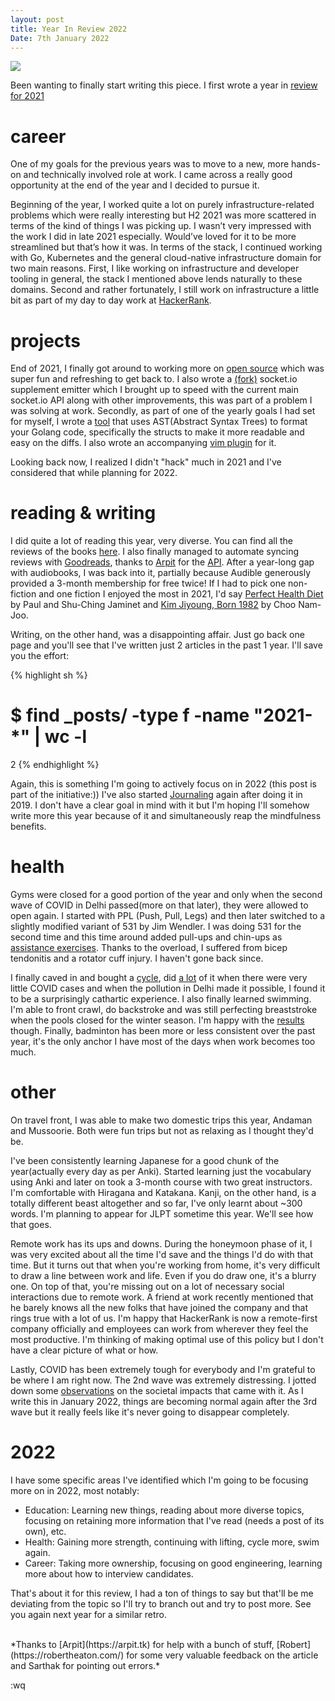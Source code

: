 ```yaml
---
layout: post
title: Year In Review 2022
Date: 7th January 2022
---
```


<img src="./../../../assets/img/posts/year-in-review-2022/cover.png"/>

Been wanting to finally start writing this piece. I first wrote a year in [review for 2021](/2022/01/30/year-in-review-2021)

# career

One of my goals for the previous years was to move to a new, more hands-on and technically involved role at work. I came across a really good opportunity at the end of the year and I decided to pursue it.

Beginning of the year, I worked quite a lot on purely infrastructure-related problems which were really interesting but H2 2021 was more scattered in terms of the kind of things I was picking up. I wasn’t very impressed with the work I did in late 2021 especially. Would’ve loved for it to be more streamlined but that’s how it was. In terms of the stack, I continued working with Go, Kubernetes and the general cloud-native infrastructure domain for two main reasons. First, I like working on infrastructure and developer tooling in general, the stack I mentioned above lends naturally to these domains. Second and rather fortunately, I still work on infrastructure a little bit as part of my day to day work at [HackerRank](https://www.hackerrank.com/).

# projects

End of 2021, I finally got around to working more on [open source](https://danishpraka.sh/software/) which was super fun and refreshing to get back to. I also wrote a [(fork)](https://github.com/danishprakash/socket.io-go-emitter) socket.io supplement emitter which I brought up to speed with the current main socket.io API along with other improvements, this was part of a problem I was solving at work. Secondly, as part of one of the yearly goals I had set for myself, I wrote a [tool](https://github.com/danishprakash/gosortstructs) that  uses AST(Abstract Syntax Trees) to format your Golang code, specifically the structs to make it more readable and easy on the diffs. I also wrote an accompanying [vim plugin](https://github.com/danishprakash/vim-gosortstructs) for it.

Looking back now, I realized I didn't "hack" much in 2021 and I've considered that while planning for 2022.

# reading & writing
I did quite a lot of reading this year, very diverse. You can find all the reviews of the books [here](https://danishpraka.sh/reading/). I also finally managed to automate syncing reviews with [Goodreads](https://www.goodreads.com/user/show/68951276-danish-prakash), thanks to [Arpit](https://arpit.tk/) for the [API](https://github.com/arpitbatra123/komura-api). After a year-long gap with audiobooks, I was back into it, partially because Audible generously provided a 3-month membership for free twice! If I had to pick one non-fiction and one fiction I enjoyed the most in 2021, I'd say [Perfect Health Diet](https://www.goodreads.com/review/show/4026345326?utm_medium=api&utm_source=rss) by Paul and Shu-Ching Jaminet and [Kim Jiyoung, Born 1982](https://www.goodreads.com/review/show/3732352036?utm_medium=api&utm_source=rss) by Choo Nam-Joo.

Writing, on the other hand, was a disappointing affair. Just go back one page and you'll see that I've written just 2 articles in the past 1 year. I'll save you the effort:


{% highlight sh %}
# $ find _posts/ -type f -name "2021-*" | wc -l
2
{% endhighlight %}

Again, this is something I'm going to actively focus on in 2022 (this post is part of the initiative:)) I've also started [Journaling](https://danishpraka.sh/2020/02/23/journaling-in-vim.html) again after doing it in 2019. I don't have a clear goal in mind with it but I'm hoping I'll somehow write more this year because of it and simultaneously reap the mindfulness benefits.


# health

Gyms were closed for a good portion of the year and only when the second wave of COVID in Delhi passed(more on that later), they were allowed to open again. I started with PPL (Push, Pull, Legs) and then later switched to a slightly modified variant of 531 by Jim Wendler. I was doing 531 for the second time and this time around added pull-ups and chin-ups as [assistance exercises](https://www.jimwendler.com/blogs/jimwendler-com/101080134-5-reasons-to-do-chins). Thanks to the overload, I suffered from bicep tendonitis and a rotator cuff injury. I haven't gone back since.

I finally caved in and bought a [cycle](https://www.decathlon.in/p/8641464/mountain-bikes/adult-leisure-mtb-cycle-rockrider-st20-hf-red?id=8641464&type=p), did [a lot](https://www.strava.com/athlete/calendar/2021) of it when there were very little COVID cases and when the pollution in Delhi made it possible, I found it to be a surprisingly cathartic experience. I also finally learned swimming. I'm able to front crawl, do backstroke and was still perfecting breaststroke when the pools closed for the winter season. I'm happy with the [results](https://www.strava.com/athlete/calendar/2021) though. Finally, badminton has been more or less consistent over the past year, it's the only anchor I have most of the days when work becomes too much.

# other
On travel front, I was able to make two domestic trips this year, Andaman and Mussoorie. Both were fun trips but not as relaxing as I thought they'd be.

I've been consistently learning Japanese for a good chunk of the year(actually every day as per Anki). Started learning just the vocabulary using Anki and later on took a 3-month course with two great instructors. I'm comfortable with Hiragana and Katakana. Kanji, on the other hand, is a totally different beast altogether and so far, I've only learnt about ~300 words. I'm planning to appear for JLPT sometime this year. We'll see how that goes.

Remote work has its ups and downs. During the honeymoon phase of it, I was very excited about all the time I'd save and the things I'd do with that time. But it turns out that when you're working from home, it's very difficult to draw a line between work and life. Even if you do draw one, it's a blurry one. On top of that, you're missing out on a lot of necessary social interactions due to remote work. A friend at work recently mentioned that he barely knows all the new folks that have joined the company and that rings true with a lot of us. I'm happy that HackerRank is now a remote-first company officially and employees can work from wherever they feel the most productive. I'm thinking of making optimal use of this policy but I don't have a clear picture of what or how.

Lastly, COVID has been extremely tough for everybody and I'm grateful to be where I am right now. The 2nd wave was extremely distressing. I jotted down some [observations](https://danishpraka.sh/2021/09/26/be-humble.html) on the societal impacts that came with it. As I write this in January 2022, things are becoming normal again after the 3rd wave but it really feels like it's never going to disappear completely.

# 2022
I have some specific areas I've identified which I'm going to be focusing more on in 2022, most notably:

- Education: Learning new things, reading about more diverse topics, focusing on retaining more information that I've read (needs a post of its own), etc.
- Health: Gaining more strength, continuing with lifting, cycle more, swim again.
- Career: Taking more ownership, focusing on good engineering, learning more about how to interview candidates.

That's about it for this review, I had a ton of things to say but that'll be me deviating from the topic so I'll try to branch out and try to post more. See you again next year for a similar retro.

<br>
*Thanks to [Arpit](https://arpit.tk) for help with a bunch of stuff, [Robert](https://robertheaton.com/) for some very valuable feedback on the article and Sarthak for pointing out errors.*

:wq
